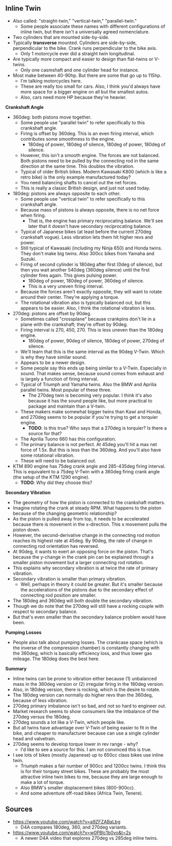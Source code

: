 ## Inline Twin

- Also called: "straight-twin," "vertical-twin," "parallel-twin."
  - Some people associate these names with different configurations of
    inline twin, but there isn't a universally agreed nomenclature.
- Two cylinders that are mounted side-by-side.
- Typically **transverse** mounted. Cylinders are side-by-side,
  perpendicular to the bike. Crank runs perpendicular to the bike axis.
  - Only 1 motorcycle ever did a straight twin longitudinal.
- Are typically more compact and easier to design than flat-twins or
  V-twins.
  - Only one casmshaft and one cylinder head for instance.
- Most make between 40-90hp. But there are some that go up to 115hp.
  - I'm talking motorcycles here.
  - These are really too small for cars. Also, I think you'd always have
    more space for a bigger engine on all but the smallest autos.
  - Also, cars need more HP because they're heavier.

**Crankshaft Angle**

- 360deg: both pistons move together.
  - Some people use "parallel twin" to refer specifically to this
    crankshaft angle.
  - Firing is offset by 360deg. This is an even firing interval, which
    contributes some smoothness to the engine.
    - 180deg of power, 180deg of silence, 180deg of power, 180deg of
      silence.
  - However, this isn't a smooth engine. The forces are not balanced.
    Both pistons need to be pulled by the connecting rod in the same
    direction at the same time. This doubles the vibration.
  - Typical of older British bikes. Modern Kawasaki K800 (which is
    like a retro bike) is the only example manufactured today?
  - You need balancing shafts to cancel out the net forces.
  - This is really a classic British design, and just not used today.
- 180deg: pistons are always opposite to each other.
  - Some people use "vertical twin" to refer specifically to this
    crankshaft angle.
  - Because mass of pistons is always opposite, there is no net force
    when firing.
    - That is, the engine has primary reciprocating balance. We'll see
      later that it doesn't have secondary reciprocating balance.
  - Typical of Japanese bikes (at least before the current 270deg
    crankshaft vogue). Less vibration lets them hit higher revs and
    power.
  - Still typical of Kawasaki (including my Ninja 650) and Honda
    twins. They don't make big twins. Also 300cc bikes from Yamaha and
    Suzuki.
  - Firing of second cylinder is 180deg after first (0deg of silence),
    but then you wait another 540deg (360deg silence) until the first
    cylinder fires again. This gives pulsing power.
    - 180deg of power, 180deg of power, 360deg of silence.
    - This is a very uneven firing interval.
  - Because the forces aren't exactly opposite, they will want to
    rotate around their center. They're applying a torque.
  - The rotational vibration also is typically balanced out, but this
    appears to be easier. Also, I think the rotational vibration is
    less.
- 270deg: pistons are offset by 90deg.
  - Sometimes called "crossplane" because crankpins don't lie in a plane
    with the crankshaft; they're offset by 90deg.
  - Firing interval is 270, 450, 270. This is less uneven than the
    180deg engine.
    - 180deg of power, 90deg of silence, 180deg of power, 270deg of
      silence.
  - We'll learn that this is the same interval as the 90deg V-Twin.
    Which is why they have similar sound.
  - Appears to be a newer design.
  - Some people say this ends up being similar to a V-Twin. Especially
    in sound. That makes sense, because sound comes from exhaust and is
    largely a function of firing interval.
  - Typical of Triumph and Yamaha twins. Also the BMW and Aprilia
    parallel twins. Most popular of these three.
    - The 270deg twin is becoming very popular. I think it's also
      because it has the sound people like, but more practical to
      package and maintain than a V-twin.
  - These makers make somewhat bigger twins than Kawi and Honda, and
    270deg seems to be popular if you're trying to get a torquier
    engine.
    - **TODO**: Is this true? Who says that a 270deg is torquier? Is
      there a source for that?
  - The Aprilia Tuono 660 has this configuration.
  - The primary balance is not perfect. At 45deg you'll hit a max net
    force of 1.5x. But this is less than the 360deg. And you'll also
    have some rotational vibration.
  - These will need to be balanced out.
- KTM 890 engine has 75deg crank angle and 285-435deg firing interval.
  This is equivalent to a 75deg V-Twin with a 360deg firing crank
  angle (the setup of the KTM 1290 engine).
  - **TODO**: Why did they choose this?

**Secondary Vibration**

- The geometry of how the piston is connected to the crankshaft matters.
- Imagine rotating the crank at steady RPM. What happens to the piston
  because of the changing geometric relationship?
- As the piston is pulled away from top, it needs to be accelerated
  because there is movement in the x-direction. This x movement pulls
  the piston down.
- However, the second-derivative change in the connecting rod motion
  reaches its highest rate at 45deg. By 90deg, the rate of change in
  connecting rod orientation has reversed.
- At 90deg, it wants to exert an opposing force on the piston. That's
  because the y-change in the crank pin can be explained through a
  smaller piston movement but a larger connecting rod rotation.
- This explains why secondary vibration is at twice the rate of primary
  vibration.
- Secondary vibration is smaller than primary vibration.
  - Well, perhaps in theory it could be greater. But it's smaller
    because the accelerations of the pistons due to the secondary effect
    of connecting rod position are smaller.
- The 180deg and 360deg will both double the secondary vibration.
- Though we do note that the 270deg will still have a rocking couple
  with respect to secondary balance.
- But that's even smaller than the secondary balance problem would have
  been.

**Pumping Losses**

- People also talk about pumping losses. The crankcase space (which is
  the inverse of the compression chamber) is constantly changing with
  the 360deg, which is basically efficiency loss, and thus lower gas
  mileage. The 180deg does the best here.

**Summary**

- Inline twins can be prone to vibration either because (1) unbalanced
  mass in the 360deg version or (2) irregular firing in the 180deg
  version.
- Also, in 180deg version, there is rocking, which is the desire to
  rotate.
- The 180deg version can normally do higher revs than the 360deg,
  because of less vibration.
- 270deg primary imbalance isn't so bad, and not so hard to engineer
  out.
- Market research seems to show consumers like the imbalance of the
  270deg versus the 180deg.
- 270deg sounds a lot like a V-Twin, which people like.
- But all twins have advantage over V-Twin of being easier to fit in the
  bike, and cheaper to manufacturer because can use a single cylinder
  head and valvetrain.
- 270deg seems to develop torque lower in rev range - why?
  - I'd like to see a source for this. I am not convinced this is true.
- I see lots of bikes (mostly Japanese) up to 650cc class bikes use
  inline twin.
  - Triumph makes a fair number of 900cc and 1200cc twins. I think this
    is for their torquey street bikes. These are probably the most
    attractive inline twin bikes to me, because they are large enough to
    make a lot of torque.
  - Also BMW's smaller displacement bikes (800-900cc).
  - And some adventure off-road bikes (Africa Twin, Tenere).

## Sources

- https://www.youtube.com/watch?v=a9ZFZABaLbg
  - D4A compares 180deg, 360, and 270deg variants.
- https://www.youtube.com/watch?v=w0PBlc1b0vo&t=2s
  - A newer D4A video that explores 270deg vs 285deg inline twins.
